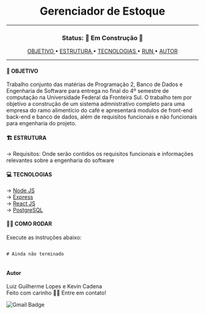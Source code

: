 ﻿<h1 align="center"> Gerenciador de Estoque </h1>
<hr/>
<h3 align="center"> Status: 🚧 Em Construção 🚧</h3>

<p align="center"> 
  <a href="#objetivos"> OBJETIVO </a> •
  <a href="#estrutura"> ESTRUTURA </a> •
  <a href="#tecnologias"> TECNOLOGIAS </a> •
  <a href="#run"> RUN </a> •
  <a href="#autor"> AUTOR </a>
</p>

<hr/>
<h4 id="#objetivo"> 🚀 OBJETIVO </h3>
<p> Trabalho conjunto das matérias de Programação 2, Banco de Dados e Engenharia de Software para entrega no final do 4º semestre de computação na Universidade Federal da Fronteira Sul. O trabalho tem por objetivo a construção de um sistema admnistrativo completo para uma empresa do ramo alimentício do café e apresentará modulos de front-end back-end e banco de dados, além de requisitos funcionais e não funcionais para engenharia do projeto. </p>

<h4 id="estrutura"> 🏗️ ESTRUTURA </h4>
→ <span> Requisitos: Onde serão contidos os requisitos funcionais e informações relevantes sobre a engenharia do software</span>

<h4 id="#tecnologias"> 💻 TECNOLOGIAS </h3>
→ <a href="https://nodejs.org/en"> Node JS </a> <br>
→ <a href="https://expressjs.com/pt-br/"> Express </a> <br>
→ <a href="https://pt-br.legacy.reactjs.org/"> React JS </a> <br>
→ <a href="https://www.postgresql.org/"> PostgreSQL </a> <br>

<h4> 👩‍💻 COMO RODAR </h4>
<p id="run" >Execute as instruções abaixo:</p>

```

# Ainda não terminado


```

<h4 id="autor">Autor</h4>
Luiz Guilherme Lopes e Kevin Cadena <br>
Feito com carinho 👋🏽 Entre em contato!

![Gmail Badge](https://img.shields.io/badge/-zanelallopes9977@gmail.com-c14438?style=flat-square&logo=Gmail&logoColor=white&link=mailto:zanelallopes9977@gmail.com)
